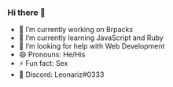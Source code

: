 ### Hi there 👋

- 🔭 I’m currently working on Brpacks
- 🌱 I’m currently learning JavaScript and Ruby
- 🤔 I’m looking for help with Web Development
- 😄 Pronouns: He/His
- ⚡ Fun fact: Sex
- 🥵 Discord: Leonariz#0333

